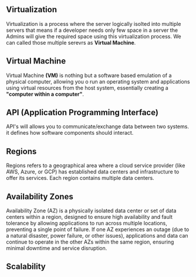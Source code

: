 ## Virtualization ##

Virtualization is a process where the server logically isolted into multiple servers that means if a developer needs only few space in a server the Admins will give the required space using this virtualization process.
We can called those multiple serevrs as **Virtual Machine**.

## Virtual Machine ##

Virtual Machine **(VM)** is nothing but a software based emulation of a physical computer, allowing you o run an operating system and applications using virtual resources from the host system, essentially creating a **"computer within a computer"**.

## API (Application Programming Interface) ##

API's will allows you to communicate/exchange data between two systems. it defines how software components should interact.

## Regions ##

Regions refers to a geographical area where a cloud service provider (like AWS, Azure, or GCP) has established data centers and infrastructure to offer its services. Each region contains multiple data centers.

## Availability Zones ##

Availability Zone (AZ) is a physically isolated data center or set of data centers within a region, designed to ensure high availability and fault tolerance by allowing applications to run across multiple locations, preventing a single point of failure. If one AZ experiences an outage (due to a natural disaster, power failure, or other issues), applications and data can continue to operate in the other AZs within the same region, ensuring minimal downtime and service disruption. 

## Scalability ##

